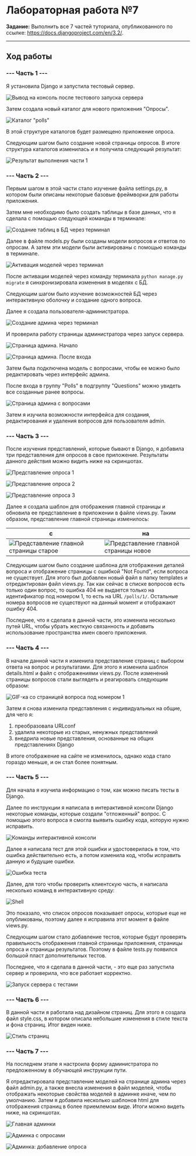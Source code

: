 # Лабораторная работа №7

**Задание:** Выполнить все 7 частей туториала, опубликованного по ссылке: https://docs.djangoproject.com/en/3.2/.

---

## Ход работы

### **--- Часть 1 ---**

Я установила Django и запустила тестовый сервер.

![Вывод на консоль после тестового запуска сервера](captures/screen1.png)

Затем создала новый каталог для нового приложения "Опросы".

![Каталог "polls"](captures/screen2.png)

В этой структуре каталогов будет размещено приложение опроса.

Следующим шагом было создание новой страницы опросов. В итоге структура каталогов изменилась и я получила следующий результат:

![Результат выполнения части 1](captures/screen3.png)

### **--- Часть 2 ---**

Первым шагом в этой части стало изучение файла settings.py, в котором были описаны некоторые базовые фреймворки для работы приложения.

Затем мне необходимо было создать таблицы в базе данных, что я сделала с помощью следующей команды в терминале:

![Создание таблиц в БД через терминал](captures/screen4.png)

Далее в файле models.py были созданы модели вопросов и ответов по опросам. А затем эти модели были активированы с помощью команды в терминале.

![Активация моделей через терминал](captures/screen5.png)

После активации моделей через команду терминала `python manage.py migrate` я синхронизировала изменения в моделях с БД.

Следующим шагом было изучение возможностей БД через интерактивную оболочку и создание одного вопроса.

Далее я создала пользователя-администратора.

![Создание админа через терминал](captures/screen6.png)

И проверила работу страницы администратора через запуск сервера.

![Страница админа. Начало](captures/screen7.png)

![Страница админа. После входа](captures/screen8.png)

Затем была подключена модель с вопросами, чтобы ее можно было редактировать через интерфейс админа.

После входа в группу "Polls" в подгруппу "Questions" можно увидеть все созданные ранее вопросы.

![Страница админа с вопросами](captures/screen9.png)

Затем я изучила возможности интерфейса для создания, редактирования и удаления вопросов для пользователя admin.

### **--- Часть 3 ---**

После изучения представлений, которые бывают в Django, я добавила три представления для опросов в свое приложение. Результаты данного действия можно видить ниже на скриншотах.

![Представление опроса 1](captures/screen10.png)

![Представление опроса 2](captures/screen11.png)

![Представление опроса 3](captures/screen12.png)

Далее я создала шаблон для отображения главной страницы и обновила ее представление в приложении в файле views.py. Таким образом, представление главной страницы изменилось:

с |  | на
--- | --- | ---
![Представление главной страницы старое](captures/screen3.png) |  | ![Представление главной страницы новое](captures/screen13.png)

Следующим шагом было создание шаблона для отображения деталей вопроса и отображение страницы с ошибкой "Not Found", если вопроса не существует. Для этого был добавлен новый файл в папку templates и отредактирован файл views.py. Так как сейчас в списке вопросов есть только один вопрос, то ошибка 404 не выдается только на идентификатор под номером 1, то есть на URL `/polls/1/`. Остальные номера вопросов не существуют на данный момент и отображают ошибку 404.

Последнее, что я сделала в данной части, это изменила несколько путей URL, чтобы убрать жесткую связанность и добавить использование пространства имен своего приложения.

### **--- Часть 4 ---**

В начале данной части я изменила представление страниц с выбором ответа на вопрос и результатами. Для этого я изменила шаблон details.html и файл с отображениями views.py. После изменений страницы вопросов стали выглядеть и реагировать следующим образом:

![GIF-ка со страницей вопроса под номером 1](captures/screen.gif)

Затем я снова изменила представления с индивидуальных на общие, для чего я:

1. преобразовала URLconf
2. удалила некоторые из старых, ненужных представлений
3. внедрила новые представления, основанные на общих представлениях Django

В итоге отображение на сайте не изменилось, однако кода стало гораздо меньше, и он стал более понятным.

### **--- Часть 5 ---**

Для начала я изучила информацию о том, как можно писать тесты в Django.

Далее по инструкции я написала в интерактивной консоли Django некоторые команды, которые создали "отложенный" вопрос. С помощью этого вопроса я смогла выявить ошибку кода, которую нужно исправить.

![Команды интерактивной консоли](captures/screen14.png)

Далее я написала тест для этой ошибки и удостоверилась в том, что ошибка действительно есть, а потом изменила код, чтобы исправить данную и будущие ошибки.

![Ошибка теста](captures/screen15.png)

Далее, для того чтобы проверить клиентскую часть, я написала несколько команд в интерактивную среду:

![Shell](captures/screen16.png)

Это показало, что список опросов показывает опросы, которые еще не опубликованы, поэтому далее я исправила этот момент в файле views.py.

Следующим шагом стало добавление тестов, которые будут проверять правильность отображения главной страницы приложения, страницы опроса и страницы результатов. Поэтому в файле tests.py появился большой пласт дополнительных тестов.

Последнее, что я сделала в данной части, - это еще раз запустила сервер и проверила, что все работает корректно.

![Запуск сервера с тестами](captures/screen17.png)

### **--- Часть 6 ---**

В данной части я работала над дизайном страниц. Для этого я создала файл style.css, в котором описала небольшие изменения в стиле текста и фона страниц. Итог виден ниже.

![Стиль страниц](captures/screen18.png)

### **--- Часть 7 ---**

На последнем этапе я настроила форму администратора по предложенному в обучающей инструкции пути.

Я отредактировала представление моделей на странице админа через файл admin.py, а также внесла изменения в файл моделей, чтобы отображать некоторые свойства моделей в админке иначе, чем по умолчанию. Затем я добавила несколько шаблонов html для отображения страниц в более приемлемом виде. Итоги можно видеть ниже, на скриншотах.

![Главная админки](captures/screen19.png)

![Админка с опросами](captures/screen20.png)

![Админка: добавление опроса](captures/screen21.png)